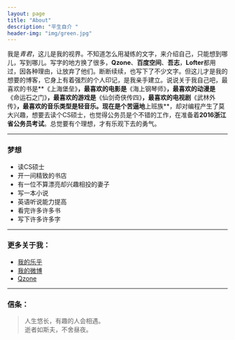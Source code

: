 ```yaml
---
layout: page
title: "About"
description: "平生自介 "
header-img: "img/green.jpg"
---
```



我是*青君*，这儿是我的视界。不知道怎么用凝练的文字，来介绍自己，只能想到哪儿，写到哪儿。写字的地方换了很多，**Qzone**、**百度空间**、**吾志**，**Lofter**都用过，因各种理由，让放弃了他们。断断续续，也写下了不少文字。但这儿才是我的想要的博客，它身上有着强烈的个人印记，是我亲手建立。说说关于我自己吧，最喜欢的书是**《上海堡垒》**，最喜欢的电影是**《海上钢琴师》**，最喜欢的动漫是**《命运石之门》**，最喜欢的游戏是**《仙剑奇侠传四》**，最喜欢的电视剧**《武林外传》**，最喜欢的音乐类型是轻音乐。现在是个苦逼地**上班族**，却对编程产生了莫大兴趣，想要去读个CS硕士，也觉得公务员是个不错的工作，在准备着**2016浙江省公务员考试**。总觉要有个理想，才有乐观下去的勇气。

---

### 梦想

- 读CS硕士
- 开一间精致的书店
- 有一位不算漂亮却兴趣相投的妻子
- 写一本小说
- 英语听说能力提高
- 看完许多许多书
- 写下许多许多字

---

### 更多关于我：


- [我的乐乎](http://hiiloveyou.lofter.com/)
- [我的微博](http://weibo.com/iwangu)
- [Qzone](http://user.qzone.qq.com/919094850//)

---

### 信条：


>人生悠长，有趣的人会相遇。  
逝者如斯夫，不舍昼夜。










